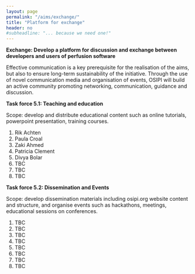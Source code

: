```yaml
---
layout: page
permalink: "/aims/exchange/"
title: "Platform for exchange"
header: no
#subheadline: "... because we need one!"
---
```


**Exchange: Develop a platform for discussion and exchange between developers and users of perfusion software**

Effective communication is a key prerequisite for the realisation of the aims, but also to ensure long-term sustainability of the initiative. Through the use of novel communication media and organisation of events, OSIPI will build an active community promoting networking, communication, guidance and discussion.

**Task force 5.1: Teaching and education**

Scope: develop and distribute educational content such as online tutorials, powerpoint presentation, training courses. 

1. Rik Achten
2. Paula Croal
3. Zaki Ahmed
4. Patricia Clement
5. Divya Bolar
6. TBC
7. TBC
8. TBC

**Task force 5.2: Dissemination and Events** 

Scope: develop dissemination materials including osipi.org website content and structure, and organise events such as hackathons, meetings, educational sessions on conferences.

1. TBC
2. TBC
3. TBC
4. TBC
5. TBC
6. TBC
7. TBC
8. TBC
